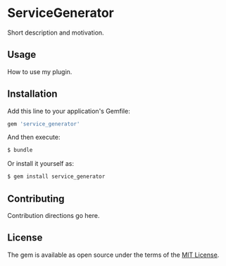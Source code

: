 # ServiceGenerator
Short description and motivation.

## Usage
How to use my plugin.

## Installation
Add this line to your application's Gemfile:

```ruby
gem 'service_generator'
```

And then execute:
```bash
$ bundle
```

Or install it yourself as:
```bash
$ gem install service_generator
```

## Contributing
Contribution directions go here.

## License
The gem is available as open source under the terms of the [MIT License](https://opensource.org/licenses/MIT).
